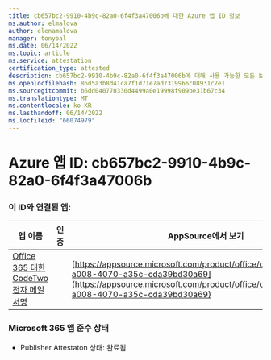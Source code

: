 ```yaml
---
title: cb657bc2-9910-4b9c-82a0-6f4f3a47006b에 대한 Azure 앱 ID 정보
ms.author: elmalova
author: elenamalova
manager: tonybal
ms.date: 06/14/2022
ms.topic: article
ms.service: attestation
certification_type: attested
description: cb657bc2-9910-4b9c-82a0-6f4f3a47006b에 대해 사용 가능한 모든 보안 및 규정 준수 정보입니다.
ms.openlocfilehash: 86d5a3b8d41ca7f1d71e7ad7319966c08931c7e1
ms.sourcegitcommit: b6dd040770330d4499a0e19998f909be31b67c34
ms.translationtype: MT
ms.contentlocale: ko-KR
ms.lasthandoff: 06/14/2022
ms.locfileid: "66074979"
---
```

# <a name="azure-app-id-cb657bc2-9910-4b9c-82a0-6f4f3a47006b"></a>Azure 앱 ID: cb657bc2-9910-4b9c-82a0-6f4f3a47006b


### <a name="apps-associated-with-this-id"></a>이 ID와 연결된 앱:
| **앱 이름** | **인증** | **AppSource에서 보기** |
|--------------|---------------|-----------------------|
| [Office 365 대한 CodeTwo 전자 메일 서명](../forward/codetwo.3d2daeb9-a008-4070-a35c-cda39bd30a69.md) |  | [https://appsource.microsoft.com/product/office/codetwo.3d2daeb9-a008-4070-a35c-cda39bd30a69](https://appsource.microsoft.com/product/office/codetwo.3d2daeb9-a008-4070-a35c-cda39bd30a69) |

### <a name="microsoft-365-app-compliance-status"></a>Microsoft 365 앱 준수 상태
- Publisher Attestaton 상태: 완료됨
